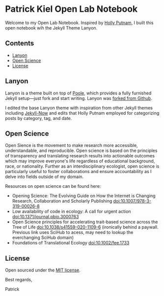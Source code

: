 # Patrick Kiel Open Lab Notebook

Welcome to my Open Lab Notebook. Inspired by [Holly Putnam](https://github.com/hputnam/Putnam_Lab_Notebook), I built this open notebook wih the Jekyll Theme Lanyon.

## Contents

- [Lanyon](#Lanyon)
- [Open Science](#Open-Science)
- [License](#license)


## Lanyon

Lanyon is a theme built on top of [Poole](https://github.com/poole/poole), which provides a fully furnished Jekyll setup—just fork and start writing. Lanyon was [forked from Github](https://github.com/poole/lanyon). 

I edited the base Lanyon theme with inspiration from other Jekyll themes including [Jekyll-Now](https://github.com/barryclark/jekyll-now) and edits that Holly Putnam employed for categorizing posts by category, tag, and date.


## Open Science
Open Sience is the movement to make research more accessible, understandable, and reproducible. Open science is based on the principles of transparency and translating research results into actionable outcomes which may improve everyone's life regardless of educational background, race, or nationality. Further as an interdisciplinary ecologist, open science is particularly useful to foster collaborations and ensure accountability as I delve into fields outside of my domain. 

Resources on open science can be found here:
* Opening Science: The Evolving Guide on How the Internet is Changing Research, Collaboration and Scholarly Publishing [doi:10.1007/978-3-319-00026-8](https://doi.org/10.1007/978-3-319-00026-8)
* Low availability of code in ecology: A call for urgent action [doi:10.1371/journal.pbio.3000763](https://doi.org/10.1371/journal.pbio.3000763)
* Open Science principles for accelerating trait-based science across the Tree of Life [doi:10.1038/s41559-020-1109-6](https://sci-hub.se/10.1038/s41559-020-1109-6) (ironically behind a paywall. Previous link uses SciHub to acess, may need to lookup the everchanging SciHub domain)
* Foundations of Translational Ecology [doi:10.1002/fee.1733](https://doi.org/10.1002/fee.1733)


## License

Open sourced under the [MIT license](LICENSE.md).

Best regards,

Patrick
